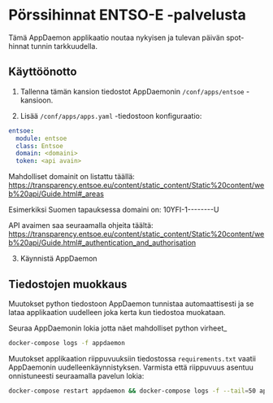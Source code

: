 # Pörssihinnat ENTSO-E -palvelusta

Tämä AppDaemon applikaatio noutaa nykyisen ja tulevan päivän spot-hinnat tunnin
tarkkuudella.

## Käyttöönotto

1. Tallenna tämän kansion tiedostot AppDaemonin `/conf/apps/entsoe` -kansioon.

2. Lisää `/conf/apps/apps.yaml` -tiedostoon konfiguraatio:

```yaml
entsoe:
  module: entsoe
  class: Entsoe
  domain: <domaini>
  token: <api avain>
```

Mahdolliset domainit on listattu täällä:
  https://transparency.entsoe.eu/content/static_content/Static%20content/web%20api/Guide.html#_areas

Esimerkiksi Suomen tapauksessa domaini on: 10YFI-1--------U

API avaimen saa seuraamalla ohjeita täältä:
  https://transparency.entsoe.eu/content/static_content/Static%20content/web%20api/Guide.html#_authentication_and_authorisation

3. Käynnistä AppDaemon

## Tiedostojen muokkaus

Muutokset python tiedostoon AppDaemon tunnistaa automaattisesti ja se lataa
applikaation uudelleen joka kerta kun tiedostoa muokataan.

Seuraa AppDaemonin lokia jotta näet mahdolliset python virheet_

```bash
docker-compose logs -f appdaemon
```

Muutokset applikaation riippuvuuksiin tiedostossa `requirements.txt` vaatii
AppDaemonin uudelleenkäynnistyksen. Varmista että riippuvuus asentuu
onnistuneesti seuraamalla pavelun lokia:

```bash
docker-compose restart appdaemon && docker-compose logs -f --tail=50 appdaemon
```
